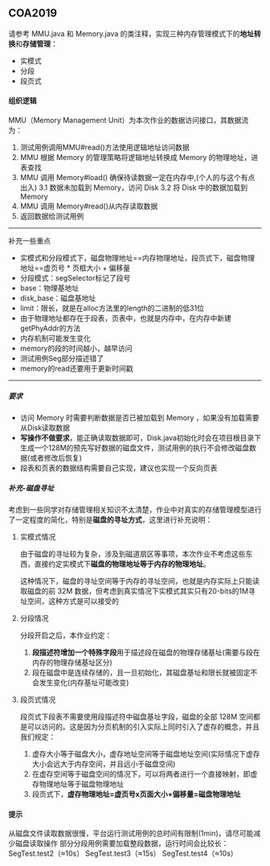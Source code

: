 ## COA2019

请参考 MMU.java 和 Memory.java 的类注释，实现三种内存管理模式下的**地址转换**和**存储管理**：
 - 实模式
 - 分段
 - 段页式




#### 组织逻辑

MMU（Memory Management Unit）为本次作业的数据访问接口，其数据流为：

1. 测试用例调用MMU#read()方法使用逻辑地址访问数据
2. MMU 根据 Memory 的管理策略将逻辑地址转换成 Memory 的物理地址，进表查找
3. MMU 调用 Memory#load() 确保待读数据一定在内存中,(个人的与这个有点出入)
	3.1 数据未加载到 Memory，访问 Disk
	3.2 将 Disk 中的数据加载到 Memory
4. MMU 调用 Memory#read()从内存读取数据
5. 返回数据给测试用例

---
补充一些重点
* 实模式和分段模式下，磁盘物理地址==内存物理地址，段页式下，磁盘物理地址==虚页号 * 页框大小 + 偏移量
* 分段模式：segSelector标记了段号
* base：物理基地址
* disk_base：磁盘基地址
* limit：限长，就是在alloc方法里的length的二进制的低31位
* 由于物理地址都存在于段表，页表中，也就是内存中，在内存中新建getPhyAddr的方法
* 内存机制可能发生变化
* memory的段的时间越小，越早访问
* 测试用例Seg部分描述错了
* memory的read还要用于更新时间戳



---
##### 要求

- 访问 Memory 时需要判断数据是否已被加载到 Memory ，如果没有加载需要从Disk读取数据
- **写操作不做要求**，能正确读取数据即可，Disk.java初始化时会在项目根目录下生成一个128M的预先写好数据的磁盘文件，测试用例的执行不会修改磁盘数据(或者修改后恢复)
- 段表和页表的数据结构需要自己实现，建议也实现一个反向页表




##### 补充-磁盘寻址
考虑到一些同学对存储管理相关知识不太清楚，作业中对真实的存储管理模型进行了一定程度的简化，特别是**磁盘的寻址方式**，这里进行补充说明：

1. 实模式情况

    由于磁盘的寻址较为复杂，涉及到磁道扇区等事项，本次作业不考虑这些东西，直接约定实模式下**磁盘的物理地址等于内存的物理地址**。
	
	这种情况下，磁盘的寻址空间等于内存的寻址空间，也就是内存实际上只能读取磁盘的前 32M 数据，但考虑到真实情况下实模式其实只有20-bits的1M寻址空间，这种方式是可以接受的

2. 分段情况

   分段开启之后，本作业约定：
    
   1. **段描述符增加一个特殊字段**用于描述段在磁盘的物理存储基址(需要与段在内存的物理存储基址区分)
   2. 段在磁盘中是连续存储的，且一旦初始化，其磁盘基址和限长就被固定不会发生变化(内存基址可能改变)

3. 段页式情况

   段页式下段表不需要使用段描述符中磁盘基址字段，磁盘的全部 128M 空间都是可以访问的。这是因为分页机制的引入实际上同时引入了虚存的概念，并且我们规定：
   
   1. 虚存大小等于磁盘大小，虚存地址空间等于磁盘地址空间(实际情况下虚存大小会远大于内存空间，并且远小于磁盘空间)
   2. 在虚存空间等于磁盘空间的情况下，可以将两者进行一个直接映射，即虚存物理地址等于磁盘物理地址
   3. 段页式下，**虚存物理地址=虚页号x页面大小+偏移量=磁盘物理地址**




#### 提示
从磁盘文件读取数据很慢，平台运行测试用例的总时间有限制(1min)，请尽可能减少磁盘读取操作
部分分段用例需要加载整段数据，运行时间会比较长：
SegTest.test2（≈10s）
SegTest.test3（≈15s）
SegTest.test4（≈10s）